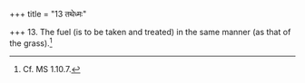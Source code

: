 +++
title = "13 तथेध्मः"

+++
13. The fuel (is to be taken and treated) in the same manner (as that of the grass).[^1]  


[^1]: Cf. MS 1.10.7.
